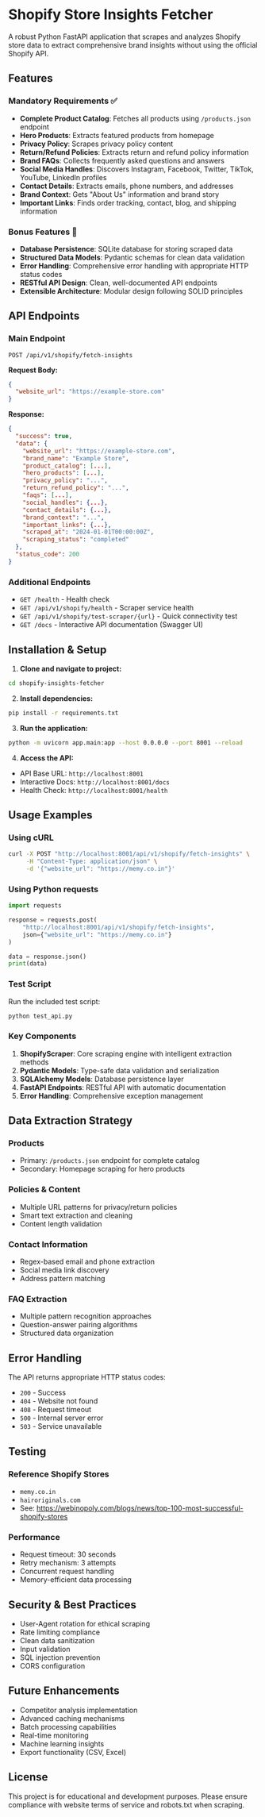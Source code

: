 # Shopify Store Insights Fetcher

A robust Python FastAPI application that scrapes and analyzes Shopify store data to extract comprehensive brand insights without using the official Shopify API.

## Features

### Mandatory Requirements ✅
- **Complete Product Catalog**: Fetches all products using `/products.json` endpoint
- **Hero Products**: Extracts featured products from homepage
- **Privacy Policy**: Scrapes privacy policy content
- **Return/Refund Policies**: Extracts return and refund policy information
- **Brand FAQs**: Collects frequently asked questions and answers
- **Social Media Handles**: Discovers Instagram, Facebook, Twitter, TikTok, YouTube, LinkedIn profiles
- **Contact Details**: Extracts emails, phone numbers, and addresses
- **Brand Context**: Gets "About Us" information and brand story
- **Important Links**: Finds order tracking, contact, blog, and shipping information

### Bonus Features 🎯
- **Database Persistence**: SQLite database for storing scraped data
- **Structured Data Models**: Pydantic schemas for clean data validation
- **Error Handling**: Comprehensive error handling with appropriate HTTP status codes
- **RESTful API Design**: Clean, well-documented API endpoints
- **Extensible Architecture**: Modular design following SOLID principles

## API Endpoints

### Main Endpoint
```
POST /api/v1/shopify/fetch-insights
```

**Request Body:**
```json
{
  "website_url": "https://example-store.com"
}
```

**Response:**
```json
{
  "success": true,
  "data": {
    "website_url": "https://example-store.com",
    "brand_name": "Example Store",
    "product_catalog": [...],
    "hero_products": [...],
    "privacy_policy": "...",
    "return_refund_policy": "...",
    "faqs": [...],
    "social_handles": {...},
    "contact_details": {...},
    "brand_context": "...",
    "important_links": {...},
    "scraped_at": "2024-01-01T00:00:00Z",
    "scraping_status": "completed"
  },
  "status_code": 200
}
```

### Additional Endpoints
- `GET /health` - Health check
- `GET /api/v1/shopify/health` - Scraper service health
- `GET /api/v1/shopify/test-scraper/{url}` - Quick connectivity test
- `GET /docs` - Interactive API documentation (Swagger UI)

## Installation & Setup

1. **Clone and navigate to project:**
```bash
cd shopify-insights-fetcher
```

2. **Install dependencies:**
```bash
pip install -r requirements.txt
```

3. **Run the application:**
```bash
python -m uvicorn app.main:app --host 0.0.0.0 --port 8001 --reload
```

4. **Access the API:**
- API Base URL: `http://localhost:8001`
- Interactive Docs: `http://localhost:8001/docs`
- Health Check: `http://localhost:8001/health`

## Usage Examples

### Using cURL
```bash
curl -X POST "http://localhost:8001/api/v1/shopify/fetch-insights" \
     -H "Content-Type: application/json" \
     -d '{"website_url": "https://memy.co.in"}'
```

### Using Python requests
```python
import requests

response = requests.post(
    "http://localhost:8001/api/v1/shopify/fetch-insights",
    json={"website_url": "https://memy.co.in"}
)

data = response.json()
print(data)
```

### Test Script
Run the included test script:
```bash
python test_api.py
```


### Key Components

1. **ShopifyScraper**: Core scraping engine with intelligent extraction methods
2. **Pydantic Models**: Type-safe data validation and serialization
3. **SQLAlchemy Models**: Database persistence layer
4. **FastAPI Endpoints**: RESTful API with automatic documentation
5. **Error Handling**: Comprehensive exception management

## Data Extraction Strategy

### Products
- Primary: `/products.json` endpoint for complete catalog
- Secondary: Homepage scraping for hero products

### Policies & Content
- Multiple URL patterns for privacy/return policies
- Smart text extraction and cleaning
- Content length validation

### Contact Information
- Regex-based email and phone extraction
- Social media link discovery
- Address pattern matching

### FAQ Extraction
- Multiple pattern recognition approaches
- Question-answer pairing algorithms
- Structured data organization

## Error Handling

The API returns appropriate HTTP status codes:
- `200` - Success
- `404` - Website not found
- `408` - Request timeout
- `500` - Internal server error
- `503` - Service unavailable

## Testing

### Reference Shopify Stores
- `memy.co.in`
- `hairoriginals.com`
- See: https://webinopoly.com/blogs/news/top-100-most-successful-shopify-stores

### Performance
- Request timeout: 30 seconds
- Retry mechanism: 3 attempts
- Concurrent request handling
- Memory-efficient data processing

## Security & Best Practices

- User-Agent rotation for ethical scraping
- Rate limiting compliance
- Clean data sanitization
- Input validation
- SQL injection prevention
- CORS configuration

## Future Enhancements

- Competitor analysis implementation
- Advanced caching mechanisms
- Batch processing capabilities
- Real-time monitoring
- Machine learning insights
- Export functionality (CSV, Excel)

## License

This project is for educational and development purposes. Please ensure compliance with website terms of service and robots.txt when scraping.
